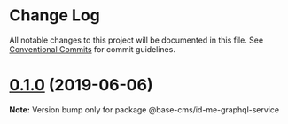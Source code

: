 # Change Log

All notable changes to this project will be documented in this file.
See [Conventional Commits](https://conventionalcommits.org) for commit guidelines.

# [0.1.0](https://github.com/base-cms/id-me/tree/master/services/graphql/compare/v0.0.1...v0.1.0) (2019-06-06)

**Note:** Version bump only for package @base-cms/id-me-graphql-service
